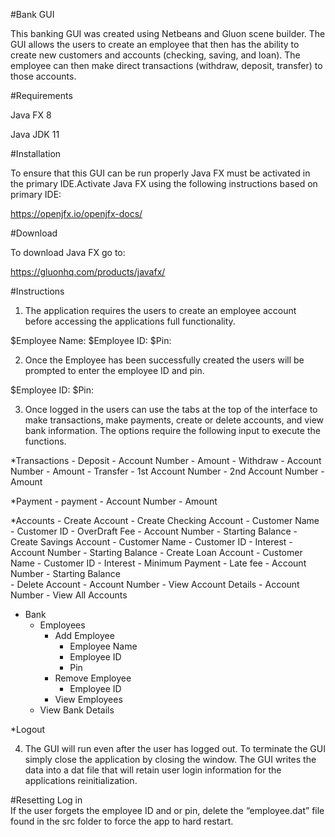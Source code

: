 #Bank GUI 


This banking GUI was created using Netbeans and Gluon scene builder. The GUI allows the users to create an employee that then has the ability to create new customers and accounts (checking, saving, and loan). The employee can then make direct transactions (withdraw, deposit, transfer) to those accounts.

#Requirements 

Java FX  8

Java JDK 11

#Installation

To ensure that this GUI can be run properly Java FX must be activated in the primary IDE.Activate Java FX using the following instructions based on primary IDE:

https://openjfx.io/openjfx-docs/

#Download

To download Java FX go to:

https://gluonhq.com/products/javafx/

#Instructions

1. The application requires the users to create an employee account before accessing the applications full functionality. 

$Employee Name:
$Employee ID:
$Pin:

2. Once the Employee has been successfully created the users will be prompted to enter the employee ID and pin.

$Employee ID:
$Pin:

3. Once logged in the users can use the tabs at the top of the interface to make transactions, make payments, create or delete accounts, and view bank information. The options require the following input to execute the functions.

*Transactions 
	- Deposit
		- Account Number
		- Amount
	- Withdraw
		- Account Number
		- Amount
	- Transfer
		- 1st Account Number
		- 2nd Account Number
		- Amount

*Payment
	- payment
		- Account Number
		- Amount

*Accounts
	- Create Account
		- Create Checking Account
			- Customer Name
			- Customer ID
			- OverDraft Fee
			- Account Number
			- Starting Balance
		- Create Savings Account
			- Customer Name
			- Customer ID
			- Interest
			- Account Number
			- Starting Balance
		- Create Loan Account
			- Customer Name
			- Customer ID
			- Interest
			- Minimum Payment
			- Late fee
			- Account Number
			- Starting Balance	
	- Delete Account
		- Account Number
	- View Account  Details
		- Account Number
	- View All Accounts


* Bank
	- Employees
		- Add Employee
			- Employee Name
			- Employee ID
			- Pin
		- Remove Employee
			- Employee ID
		- View Employees
	- View Bank Details

*Logout

4. The GUI will run even after the user has logged out. To terminate the GUI simply close the application by closing the window. The GUI writes the data into a dat file that will retain user login information for the applications reinitialization. 

#Resetting Log in  
If the user forgets the employee ID and or pin, delete the “employee.dat” file found in the src folder to force the app to hard restart. 
